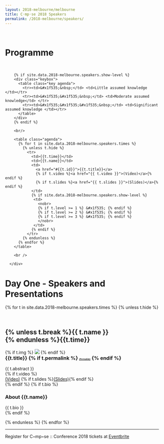 ```yaml
---
layout: 2018-melbourne/melbourne
title: C◦mp◦se 2018 Speakers
permalink: /2018-melbourne/speakers/
---
```


<style type="text/css">
  .container img {
    max-height: 300px;
  }
  h3.no-top-space {
    margin-top: 0;
  }
  .agenda td {
    vertical-align: top;
  }
  .key td {
    vertical-align: top;
    padding-width: 5px;
  }
</style>

<div class="sep talk melbourne" data-stellar-background-ratio="0.5" style="background-position: 50% -91.5px;"></div>

<br />

<div class="container">
  <div class="row">
    <div class="col-lg-10 col-lg-offset-1">
        <h1 class="text-center">Programme</h1>
        <br />

        {% if site.data.2018-melbourne.speakers.show-level %}
        <div class="keybox">
          <table class="key agenda">
            <tr><td>&#x1f535;&nbsp;</td> <td>Little assumed knowledge </td></tr>
            <tr><td>&#x1f535;&#x1f535;&nbsp;</td> <td>Moderate assumed knowledge</td> </tr>
            <tr><td>&#x1f535;&#x1f535;&#x1f535;&nbsp;</td> <td>Significant assumed knowledge </td></tr>
          </table>
        </div>
        {% endif %}

        <br/>

        <table class="agenda">
          {% for t in site.data.2018-melbourne.speakers.times %}
            {% unless t.hide %}
              <tr>
                <td>{{t.time}}</td>
                <td>{{t.name}}</td>
                <td>
                  <a href="#{{t.id}}">{{t.title}}</a>
                  {% if t.video %}<a href="{{ t.video }}">(Video)</a>{% endif %}
                  {% if t.slides %}<a href="{{ t.slides }}">(Slides)</a>{% endif %}
                </td>
                {% if site.data.2018-melbourne.speakers.show-level %}
                 <td>
                   <nobr>
                   {% if t.level >= 1 %} &#x1f535; {% endif %} 
                   {% if t.level >= 2 %} &#x1f535; {% endif %} 
                   {% if t.level >= 3 %} &#x1f535; {% endif %} 
                   </nobr>
                 </td>
                {% endif %}
              </tr>
            {% endunless %}
          {% endfor %}
        </table>

        <br />

      </div>
  </div>
</div>

<h1 class="text-center">Day One - Speakers and Presentations</h1>

{% for t in site.data.2018-melbourne.speakers.times %}
{% unless t.hide %}

  <div class="container cfpsection" id="{{t.id}}">
    <div class="row" style="margin-top: 60px;">
      <div class="col-lg-4 col-md-4 col-sm-4 name">
        <h2>{% unless t.break %}{{ t.name }}<br/>{% endunless %}{{t.time}}</h2>
        {% if t.img %} <img src="{{t.img}}" /> {% endif %}
      </div>
      <div class="col-lg-8 col-md-8 col-sm-8 name-desc">
        <div class="col-lg-10 col-md-10 col-sm-10">
          <h3 class="no-top-space">
            {{t.title}}
            {% if t.permalink %}
              <a style="font-size:40%;" href="{{t.permalink}}#h1">(Permalink)</a>
            {% endif %}
          </h3>
          <div class="abstract">
            {{ t.abstract }}
          </div>
          {% if t.video %}
            <div class="links">
              <a href="{{ t.video }}">(Video)</a>
              {% if t.slides %}<a href="{{ t.slides }}">(Slides)</a>{% endif %}
            </div>
          {% endif %}
          {% if t.bio %}
            <div class="bio">
              <h3> About {{t.name}} </h3>
              {{ t.bio }}
            </div>
          {% endif %}
        </div>
      </div>
    </div>
  </div>

{% endunless %}
{% endfor %}

---

<div class="container">
Register for C◦mp◦se :: Conference 2018 tickets at <a href="https://www.eventbrite.com.au/e/compose-melbourne-2018-tickets-46002911948">Eventbrite</a>
</div>
